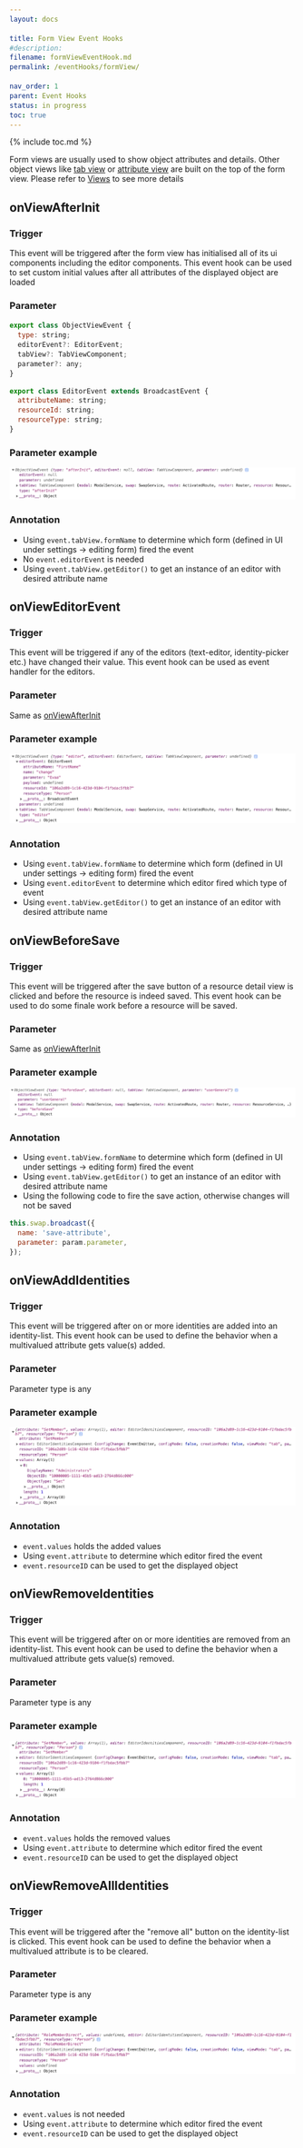 ```yaml
---
layout: docs

title: Form View Event Hooks
#description:
filename: formViewEventHook.md
permalink: /eventHooks/formView/

nav_order: 1
parent: Event Hooks
status: in progress
toc: true
---
```

{% include toc.md %}

Form views are usually used to show object attributes and details. Other object views like [tab view](/Views/Tab-View) or [attribute view](/Views/Attribute-View) are built on the top of the form view. Please refer to [Views](/Views) to see more details

## onViewAfterInit

### Trigger
This event will be triggered after the form view has initialised all of its ui components including the editor components.
This event hook can be used to set custom initial values after all attributes of the displayed object are loaded

### Parameter
```js
export class ObjectViewEvent {
  type: string;
  editorEvent?: EditorEvent;
  tabView?: TabViewComponent;
  parameter?: any;
}
```
```js
export class EditorEvent extends BroadcastEvent {
  attributeName: string;
  resourceId: string;
  resourceType: string;
}
```

### Parameter example
![objectviewevent2.png](/img/objectviewevent2-80b83133-7e71-4696-942a-5338edbe5243.png)

### Annotation
- Using `event.tabView.formName` to determine which form (defined in UI under settings -> editing form) fired the event
- No `event.editorEvent` is needed
- Using `event.tabView.getEditor()` to get an instance of an editor with desired attribute name

## onViewEditorEvent

### Trigger
This event will be triggered if any of the editors (text-editor, identity-picker etc.) have changed their value.
This event hook can be used as event handler for the editors.

### Parameter
Same as [onViewAfterInit](#onViewAfterInit)

### Parameter example
![objectviewevent.png](/img/objectviewevent-9aa0c020-35e5-494e-9f75-a391bc318924.png)

### Annotation
- Using `event.tabView.formName` to determine which form (defined in UI under settings -> editing form) fired the event
- Using `event.editorEvent` to determine which editor fired which type of event
- Using `event.tabView.getEditor()` to get an instance of an editor with desired attribute name

## onViewBeforeSave

### Trigger
This event will be triggered after the save button of a resource detail view is clicked and before the resource is indeed saved.
This event hook can be used to do some finale work before a resource will be saved.

### Parameter
Same as [onViewAfterInit](#onViewAfterInit)

### Parameter example
![onviewbeforesave.png](/img/onviewbeforesave-81063eb2-31c7-4302-84a3-062adcf3d40f.png)

### Annotation
- Using `event.tabView.formName` to determine which form (defined in UI under settings -> editing form) fired the event
- Using `event.tabView.getEditor()` to get an instance of an editor with desired attribute name
- Using the following code to fire the save action, otherwise changes will not be saved
```js
this.swap.broadcast({
  name: 'save-attribute',
  parameter: param.parameter,
});
```

## onViewAddIdentities

### Trigger
This event will be triggered after on or more identities are added into an identity-list.
This event hook can be used to define the behavior when a multivalued attribute gets value(s) added.

### Parameter
Parameter type is any

### Parameter example
![identitylist.png](/img/identitylist-9616368d-7052-4eac-8550-8da93d8a760f.png)

### Annotation
- `event.values` holds the added values
- Using `event.attribute` to determine which editor fired the event
- `event.resourceID` can be used to get the displayed object

## onViewRemoveIdentities

### Trigger
This event will be triggered after on or more identities are removed from an identity-list.
This event hook can be used to define the behavior when a multivalued attribute gets value(s) removed.

### Parameter
Parameter type is any

### Parameter example
![identitylistremove.png](/img/identitylistremove-c972d85f-9cd2-4888-a723-c8d843d1fa84.png)

### Annotation
- `event.values` holds the removed values
- Using `event.attribute` to determine which editor fired the event
- `event.resourceID` can be used to get the displayed object

## onViewRemoveAllIdentities

### Trigger
This event will be triggered after the "remove all" button on the identity-list is clicked.
This event hook can be used to define the behavior when a multivalued attribute is to be cleared.

### Parameter
Parameter type is any

### Parameter example
![identitylistremoveall.png](/img/identitylistremoveall-1e96752b-850d-46ac-80f8-028835248e59.png)

### Annotation
- `event.values` is not needed
- Using `event.attribute` to determine which editor fired the event
- `event.resourceID` can be used to get the displayed object
